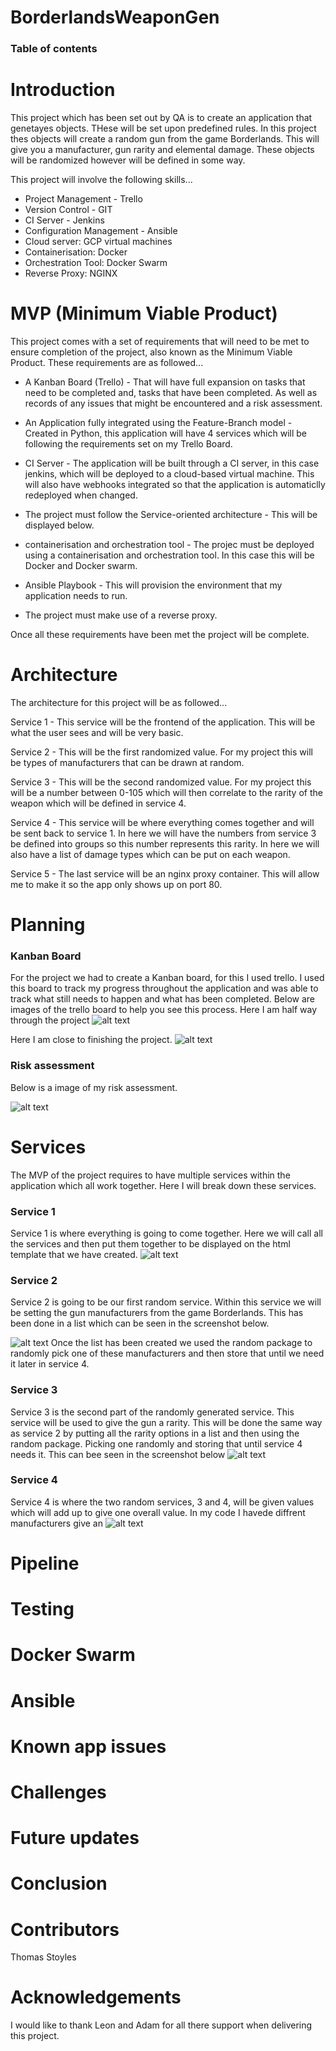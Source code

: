 # BorderlandsWeaponGen

### Table of contents

# Introduction 
This project which has been set out by QA is to create an application that genetayes objects. THese will be set upon predefined rules. In this project thes objects will create a random gun from the game Borderlands. This will give you a manufacturer, gun rarity and elemental damage. These objects will be randomized however will be defined in some way.  

This project will involve the following skills...

* Project Management - Trello
* Version Control - GIT
* CI Server - Jenkins
* Configuration Management - Ansible
* Cloud server: GCP virtual machines
* Containerisation: Docker
* Orchestration Tool: Docker Swarm
* Reverse Proxy: NGINX


# MVP (Minimum Viable Product) 

This project comes with a set of requirements that will need to be met to ensure completion of the project, also known as the Minimum Viable Product. 
These requirements are as followed...

* A Kanban Board (Trello) - That will have full expansion on tasks that need to be completed and, tasks that have been completed. As well as records of any issues that might be encountered and a risk assessment.

* An Application fully integrated using the Feature-Branch model - Created in Python, this application will have 4 services which will be following the requirements set on my Trello Board.

* CI Server - The application will be built through a CI server, in this case jenkins, which will be deployed to a cloud-based virtual machine. This will also have webhooks integrated so that the application is automaticlly redeployed when changed.

* The project must follow the Service-oriented architecture - This will be displayed below.

* containerisation and orchestration tool - The projec must be deployed using a containerisation and orchestration tool. In this case this will be Docker and Docker swarm.

* Ansible Playbook - This will provision the environment that my application needs to run.

* The project must make use of a reverse proxy.

Once all these requirements have been met the project will be complete.

# Architecture
The architecture for this project will be as followed...

Service 1 - This service will be the frontend of the application. This will be what the user sees and will be very basic.

Service 2 - This will be the first randomized value. For my project this will be types of manufacturers that can be drawn at random. 

Service 3 - This will be the second randomized value. For my project this will be a number between 0-105 which will then correlate to the rarity of the weapon which will be defined in service 4.

Service 4 - This service will be where everything comes together and will be sent back to service 1. In here we will have the numbers from service 3 be defined into groups so this number represents this rarity. In here we will also have a list of damage types which can be put on each weapon. 

Service 5 - The last service will be an nginx proxy container. This will allow me to make it so the app only shows up on port 80.

# Planning 

### Kanban Board
For the project we had to create a Kanban board, for this I used trello. I used this board to track my progress throughout the application and was able to track what still needs to happen and what has been completed. Below are images of the trello board to help you see this process.
Here I am half way through the project
![alt text](https://github.com/ThomasStoyles/BorderlandsWeaponGen/blob/main/Photos%20and%20Screenshots/Trello1.jpg)

Here I am close to finishing the project.
![alt text](https://github.com/ThomasStoyles/BorderlandsWeaponGen/blob/main/Photos%20and%20Screenshots/Trello2.jpg)

### Risk assessment
Below is a image of my risk assessment.

![alt text](https://github.com/ThomasStoyles/BorderlandsWeaponGen/blob/main/Photos%20and%20Screenshots/Risk.jpg)

# Services

The MVP of the project requires to have multiple services within the application which all work together. Here I will break down these services.

### Service 1
Service 1 is where everything is going to come together. Here we will call all the services and then put them together to be displayed on the html template that we have created.
![alt text]()


### Service 2
Service 2 is going to be our first random service. Within this service we will be setting the gun manufacturers from the game Borderlands. This has been done in a list which can be seen in the screenshot below. 

![alt text]()
Once the list has been created we used the random package to randomly pick one of these manufacturers and then store that until we need it later in service 4.


### Service 3
Service 3 is the second part of the randomly generated service. This service will be used to give the gun a rarity. This will be done the same way as service 2 by putting all the rarity options in a list and then using the random package. Picking one randomly and storing that until service 4 needs it. This can bee seen in the screenshot below
![alt text]()


### Service 4
Service 4 is where the two random services, 3 and 4, will be given values which will add up to give one overall value. In my code I havede diffrent manufacturers give an
![alt text]()


# Pipeline

# Testing

# Docker Swarm

# Ansible

# Known app issues

# Challenges

# Future updates

# Conclusion

# Contributors
Thomas Stoyles

# Acknowledgements 
I would like to thank Leon and Adam for all there support when delivering this project.
